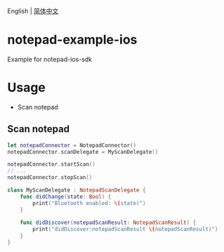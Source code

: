 English | [简体中文](./README-CN.md)

# notepad-example-ios
Example for notepad-ios-sdk

# Usage
- Scan notepad

## Scan notepad

```swift
let notepadConnector = NotepadConnector()
notepadConnector.scanDelegate = MyScanDelegate()

notepadConnector.startScan()
// ...
notepadConnector.stopScan()
```

```swift
class MyScanDelegate : NotepadScanDelegate {
    func didChange(state: Bool) {
        print("Bluetooth enabled: \(state)")
    }
    
    func didDiscover(notepadScanResult: NotepadScanResult) {
        print("didDiscover:notepadScanResult \(notepadScanResult)")
    }
}
```

